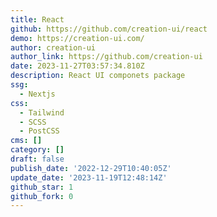 ```yaml
---
title: React
github: https://github.com/creation-ui/react
demo: https://creation-ui.com/
author: creation-ui
author_link: https://github.com/creation-ui
date: 2023-11-27T03:57:34.810Z
description: React UI componets package
ssg:
  - Nextjs
css:
  - Tailwind
  - SCSS
  - PostCSS
cms: []
category: []
draft: false
publish_date: '2022-12-29T10:40:05Z'
update_date: '2023-11-19T12:48:14Z'
github_star: 1
github_fork: 0
---
```

